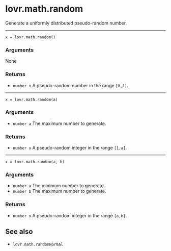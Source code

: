 <!--
category: reference
-->

lovr.math.random
===

Generate a uniformly distributed pseudo-random number.

---

    x = lovr.math.random()

### Arguments

None

### Returns

- `number x` A pseudo-random number in the range `[0,1)`.

---

    x = lovr.math.random(a)

### Arguments

- `number a` The maximum number to generate.

### Returns

- `number x` A pseudo-random integer in the range `[1,a]`.

---

    x = lovr.math.random(a, b)

### Arguments

- `number a` The minimum number to generate.
- `number b` The maximum number to generate.

### Returns

- `number x` A pseudo-random integer in the range `[a,b]`.

See also
---

- `lovr.math.randomNormal`

